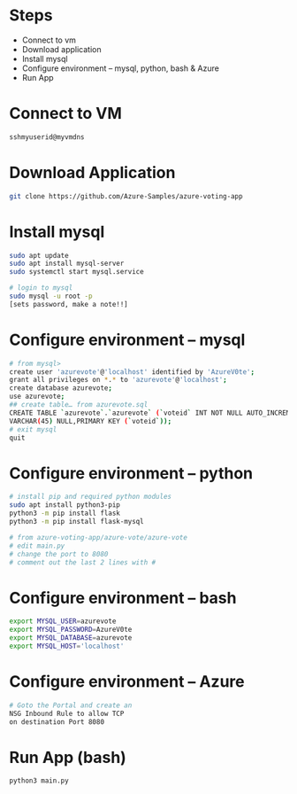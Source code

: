 # Steps
- Connect to vm
- Download application
- Install mysql
- Configure environment – mysql, python, bash & Azure
- Run App

# Connect to VM
```bash
sshmyuserid@myvmdns
```

# Download Application
```bash
git clone https://github.com/Azure-Samples/azure-voting-app
```

# Install mysql
```bash
sudo apt update
sudo apt install mysql-server
sudo systemctl start mysql.service
```
```bash
# login to mysql
sudo mysql -u root -p
[sets password, make a note!!]
```
# Configure environment – mysql
```bash
# from mysql>
create user 'azurevote'@'localhost' identified by 'AzureV0te';
grant all privileges on *.* to 'azurevote'@'localhost';
create database azurevote;
use azurevote;
## create table… from azurevote.sql
CREATE TABLE `azurevote`.`azurevote` (`voteid` INT NOT NULL AUTO_INCREMENT,`votevalue` 
VARCHAR(45) NULL,PRIMARY KEY (`voteid`));
# exit mysql
quit
```

# Configure environment – python
```bash
# install pip and required python modules
sudo apt install python3-pip
python3 -m pip install flask
python3 -m pip install flask-mysql
```
```bash
# from azure-voting-app/azure-vote/azure-vote
# edit main.py
# change the port to 8080
# comment out the last 2 lines with #
```

# Configure environment – bash 
```bash
export MYSQL_USER=azurevote
export MYSQL_PASSWORD=AzureV0te
export MYSQL_DATABASE=azurevote
export MYSQL_HOST='localhost'
```

# Configure environment – Azure
```bash
# Goto the Portal and create an 
NSG Inbound Rule to allow TCP 
on destination Port 8080
```
# Run App (bash)
```bash
python3 main.py
```
